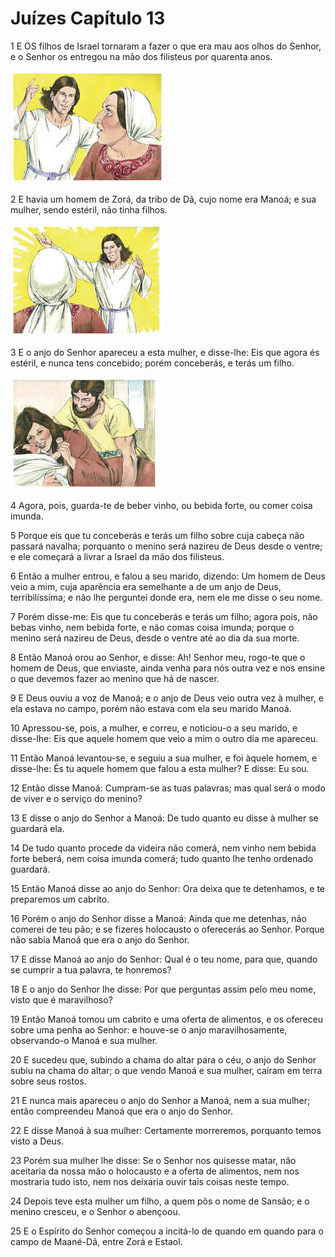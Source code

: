 # Juízes Capítulo 13

1	E OS filhos de Israel tornaram a fazer o que era mau aos olhos do Senhor, e o Senhor os entregou na mão dos filisteus por quarenta anos.

![](.img/07_Ju_13_01_RG.jpg)

2	E havia um homem de Zorá, da tribo de Dã, cujo nome era Manoá; e sua mulher, sendo estéril, não tinha filhos.

![](.img/07_Ju_13_02_RG.jpg)

3	E o anjo do Senhor apareceu a esta mulher, e disse-lhe: Eis que agora és estéril, e nunca tens concebido; porém conceberás, e terás um filho.

![](.img/07_Ju_13_03_RG.jpg)

4	Agora, pois, guarda-te de beber vinho, ou bebida forte, ou comer coisa imunda.

5	Porque eis que tu conceberás e terás um filho sobre cuja cabeça não passará navalha; porquanto o menino será nazireu de Deus desde o ventre; e ele começará a livrar a Israel da mão dos filisteus.

6	Então a mulher entrou, e falou a seu marido, dizendo: Um homem de Deus veio a mim, cuja aparência era semelhante a de um anjo de Deus, terribilíssima; e não lhe perguntei donde era, nem ele me disse o seu nome.

7	Porém disse-me: Eis que tu conceberás e terás um filho; agora pois, não bebas vinho, nem bebida forte, e não comas coisa imunda; porque o menino será nazireu de Deus, desde o ventre até ao dia da sua morte.

8	Então Manoá orou ao Senhor, e disse: Ah! Senhor meu, rogo-te que o homem de Deus, que enviaste, ainda venha para nós outra vez e nos ensine o que devemos fazer ao menino que há de nascer.

9	E Deus ouviu a voz de Manoá; e o anjo de Deus veio outra vez à mulher, e ela estava no campo, porém não estava com ela seu marido Manoá.

10	Apressou-se, pois, a mulher, e correu, e noticiou-o a seu marido, e disse-lhe: Eis que aquele homem que veio a mim o outro dia me apareceu.

11	Então Manoá levantou-se, e seguiu a sua mulher, e foi àquele homem, e disse-lhe: És tu aquele homem que falou a esta mulher? E disse: Eu sou.

12	Então disse Manoá: Cumpram-se as tuas palavras; mas qual será o modo de viver e o serviço do menino?

13	E disse o anjo do Senhor a Manoá: De tudo quanto eu disse à mulher se guardará ela.

14	De tudo quanto procede da videira não comerá, nem vinho nem bebida forte beberá, nem coisa imunda comerá; tudo quanto lhe tenho ordenado guardará.

15	Então Manoá disse ao anjo do Senhor: Ora deixa que te detenhamos, e te preparemos um cabrito.

16	Porém o anjo do Senhor disse a Manoá: Ainda que me detenhas, não comerei de teu pão; e se fizeres holocausto o oferecerás ao Senhor. Porque não sabia Manoá que era o anjo do Senhor.

17	E disse Manoá ao anjo do Senhor: Qual é o teu nome, para que, quando se cumprir a tua palavra, te honremos?

18	E o anjo do Senhor lhe disse: Por que perguntas assim pelo meu nome, visto que é maravilhoso?

19	Então Manoá tomou um cabrito e uma oferta de alimentos, e os ofereceu sobre uma penha ao Senhor: e houve-se o anjo maravilhosamente, observando-o Manoá e sua mulher.

20	E sucedeu que, subindo a chama do altar para o céu, o anjo do Senhor subiu na chama do altar; o que vendo Manoá e sua mulher, caíram em terra sobre seus rostos.

21	E nunca mais apareceu o anjo do Senhor a Manoá, nem a sua mulher; então compreendeu Manoá que era o anjo do Senhor.

22	E disse Manoá à sua mulher: Certamente morreremos, porquanto temos visto a Deus.

23	Porém sua mulher lhe disse: Se o Senhor nos quisesse matar, não aceitaria da nossa mão o holocausto e a oferta de alimentos, nem nos mostraria tudo isto, nem nos deixaria ouvir tais coisas neste tempo.

24	Depois teve esta mulher um filho, a quem pôs o nome de Sansão; e o menino cresceu, e o Senhor o abençoou.

25	E o Espírito do Senhor começou a incitá-lo de quando em quando para o campo de Maané-Dã, entre Zorá e Estaol.

